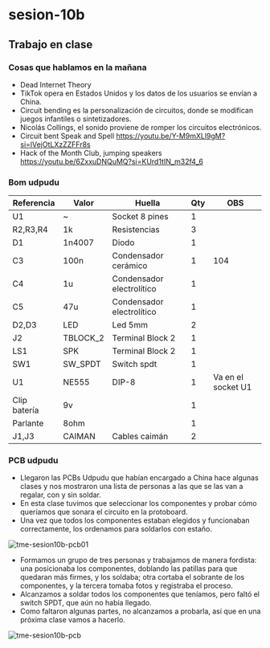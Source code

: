 # sesion-10b

## Trabajo en clase

### Cosas que hablamos en la mañana

- Dead Internet Theory
- TikTok opera en Estados Unidos y los datos de los usuarios se envían a China.
- Circuit bending es la personalización de circuitos, donde se modifican juegos infantiles o sintetizadores.
- Nicolás Collings, el sonido proviene de romper los circuitos electrónicos.
- Circuit bent Speak and Spell <https://youtu.be/Y-M9mXLl9gM?si=lVejOtLXzZZFFr8s>
- Hack of the Month Club, jumping speakers <https://youtu.be/6ZxxuDNQuMQ?si=KUrd1tIN_m32f4_6>

### Bom udpudu

|Referencia  |Valor   |Huella                   |Qty|OBS               |
|------------|--------|-------------------------|---|------------------|
|U1          |~       |Socket 8 pines           |1  |                  |
|R2,R3,R4    |1k      |Resistencias             |3  |                  |
|D1          |1n4007  |Diodo                    |1  |                  |
|C3          |100n    |Condensador cerámico     |1  |104               |
|C4          |1u      |Condensador electrolítico|1  |                  |
|C5          |47u     |Condensador electrolítico|1  |                  |
|D2,D3       |LED     |Led 5mm                  |2  |                  |
|J2          |TBLOCK_2|Terminal Block 2         |1  |                  |
|LS1         |SPK     |Terminal Block 2         |1  |                  |
|SW1         |SW_SPDT |Switch spdt              |1  |                  |
|U1          |NE555   |DIP-8                    |1  |Va en el socket U1|
|Clip batería|9v      |                         |1  |                  |
|Parlante    |8ohm    |                         |1  |                  |
|J1,J3       |CAIMAN  |Cables caimán            |2  |                  |

### PCB udpudu

- Llegaron las PCBs Udpudu que habían encargado a China hace algunas clases y nos mostraron una lista de personas a las que se las van a regalar, con y sin soldar.
- En esta clase tuvimos que seleccionar los componentes y probar cómo queríamos que sonara el circuito en la protoboard.
- Una vez que todos los componentes estaban elegidos y funcionaban correctamente, los ordenamos para soldarlos con estaño.

![tme-sesion10b-pcb01](https://github.com/user-attachments/assets/7f3f5dc3-2774-4c02-a4ab-68a86d3e7c4c)

- Formamos un grupo de tres personas y trabajamos de manera fordista: una posicionaba los componentes, doblando las patillas para que quedaran más firmes, y los soldaba; otra cortaba el sobrante de los componentes, y la tercera tomaba fotos y registraba el proceso.
- Alcanzamos a soldar todos los componentes que teníamos, pero faltó el switch SPDT, que aún no había llegado.
- Como faltaron algunas partes, no alcanzamos a probarla, así que en una próxima clase vamos a hacerlo.

![tme-sesion10b-pcb](https://github.com/user-attachments/assets/1d9b8d2e-215f-4ba0-8e17-297e2559ce17)
